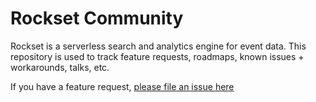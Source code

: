 # Rockset Community

Rockset is a serverless search and analytics engine for event data. This repository is used to track feature requests, roadmaps, known issues + workarounds, talks, etc.

If you have a feature request, [please file an issue here](https://github.com/rockset/community/issues)

